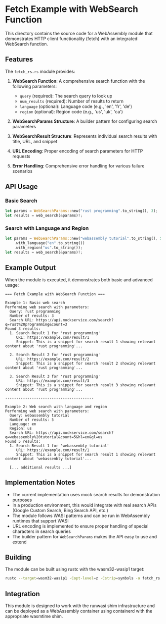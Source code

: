 # Fetch Example with WebSearch Function

This directory contains the source code for a WebAssembly module that demonstrates HTTP client functionality (fetch) with an integrated WebSearch function.

## Features

The `fetch_rs.rs` module provides:

1. **WebSearch Function**: A comprehensive search function with the following parameters:
   - `query` (required): The search query to look up
   - `num_results` (required): Number of results to return
   - `language` (optional): Language code (e.g., 'en', 'fr', 'de')
   - `region` (optional): Region code (e.g., 'us', 'uk', 'ca')

2. **WebSearchParams Structure**: A builder pattern for configuring search parameters
3. **WebSearchResult Structure**: Represents individual search results with title, URL, and snippet
4. **URL Encoding**: Proper encoding of search parameters for HTTP requests
5. **Error Handling**: Comprehensive error handling for various failure scenarios

## API Usage

### Basic Search
```rust
let params = WebSearchParams::new("rust programming".to_string(), 3);
let results = web_search(&params)?;
```

### Search with Language and Region
```rust
let params = WebSearchParams::new("webassembly tutorial".to_string(), 5)
    .with_language("en".to_string())
    .with_region("us".to_string());
let results = web_search(&params)?;
```

## Example Output

When the module is executed, it demonstrates both basic and advanced usage:

```
=== Fetch Example with WebSearch Function ===

Example 1: Basic web search
Performing web search with parameters:
  Query: rust programming
  Number of results: 3
  Search URL: https://api.mockservice.com/search?q=rust%20programming&count=3
Found 3 results:
  1. Search Result 1 for 'rust programming'
     URL: https://example.com/result/1
     Snippet: This is a snippet for search result 1 showing relevant content about 'rust programming'...

  2. Search Result 2 for 'rust programming'
     URL: https://example.com/result/2
     Snippet: This is a snippet for search result 2 showing relevant content about 'rust programming'...

  3. Search Result 3 for 'rust programming'
     URL: https://example.com/result/3
     Snippet: This is a snippet for search result 3 showing relevant content about 'rust programming'...

----------------------------------------

Example 2: Web search with language and region
Performing web search with parameters:
  Query: webassembly tutorial
  Number of results: 5
  Language: en
  Region: us
  Search URL: https://api.mockservice.com/search?q=webassembly%20tutorial&count=5&hl=en&gl=us
Found 5 results:
  1. Search Result 1 for 'webassembly tutorial'
     URL: https://example.com/result/1
     Snippet: This is a snippet for search result 1 showing relevant content about 'webassembly tutorial'...
  
  [... additional results ...]
```

## Implementation Notes

- The current implementation uses mock search results for demonstration purposes
- In a production environment, this would integrate with real search APIs (Google Custom Search, Bing Search API, etc.)
- The module follows WASI patterns and can be run in WebAssembly runtimes that support WASI
- URL encoding is implemented to ensure proper handling of special characters in search queries
- The builder pattern for `WebSearchParams` makes the API easy to use and extend

## Building

The module can be built using rustc with the wasm32-wasip1 target:

```bash
rustc --target=wasm32-wasip1 -Copt-level=z -Cstrip=symbols -o fetch_rs.wasm fetch_rs.rs
```

## Integration

This module is designed to work with the runwasi shim infrastructure and can be deployed as a WebAssembly container using containerd with the appropriate wasmtime shim.
